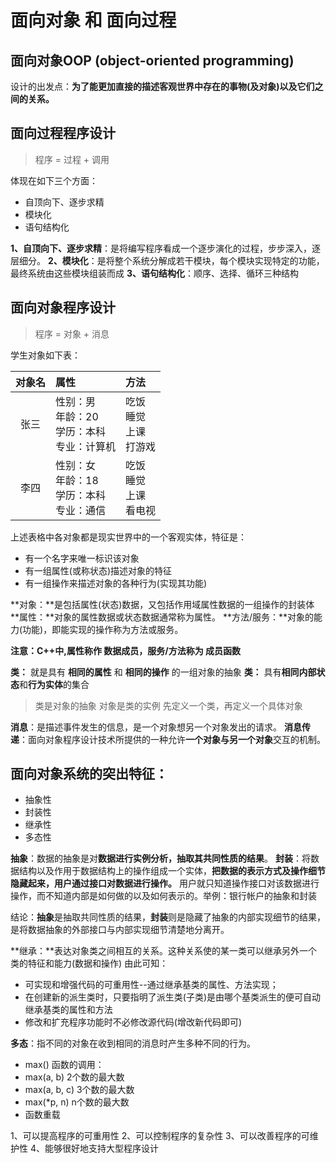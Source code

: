 # 面向对象 和 面向过程

##  面向对象OOP (object-oriented programming)
设计的出发点：**为了能更加直接的描述客观世界中存在的事物(及对象)以及它们之间的关系。**

## 面向过程程序设计
    
> 程序 = 过程 + 调用

体现在如下三个方面：
+ 自顶向下、逐步求精
+ 模块化
+ 语句结构化
 
**1、自顶向下、逐步求精**：是将编写程序看成一个逐步演化的过程，步步深入，逐层细分。
**2、模块化**：是将整个系统分解成若干模块，每个模块实现特定的功能，最终系统由这些模块组装而成
**3、语句结构化**：顺序、选择、循环三种结构


## 面向对象程序设计

> 程序 = 对象 + 消息 
 
学生对象如下表：

| 对象名 | 属性 | 方法 |
| :---: | :--- | :--- |
| 张三 | 性别：男<br> 年龄：20<br> 学历：本科<br> 专业：计算机 |  吃饭<br> 睡觉<br> 上课<br> 打游戏 | 
| 李四 | 性别：女<br> 年龄：18<br> 学历：本科<br> 专业：通信 |  吃饭<br> 睡觉<br> 上课<br> 看电视 | 

上述表格中各对象都是现实世界中的一个客观实体，特征是：
+ 有一个名字来唯一标识该对象
+ 有一组属性(或称状态)描述对象的特征
+ 有一组操作来描述对象的各种行为(实现其功能)

**对象：**是包括属性(状态)数据，又包括作用域属性数据的一组操作的封装体
**属性：**对象的属性数据或状态数据通常称为属性。
**方法/服务：**对象的能力(功能)，即能实现的操作称为方法或服务。

**注意：C++中,属性称作 数据成员，服务/方法称为 成员函数**


**类：** 就是具有 **相同的属性** 和 **相同的操作** 的一组对象的抽象
**类：** 具有**相同内部状态**和**行为实体**的集合


> 类是对象的抽象
> 对象是类的实例
> 先定义一个类，再定义一个具体对象
 
**消息**：是描述事件发生的信息，是一个对象想另一个对象发出的请求。
**消息传递**：面向对象程序设计技术所提供的一种允许**一个对象与另一个对象**交互的机制。 

## 面向对象系统的突出特征：
+ 抽象性
+ 封装性
+ 继承性
+ 多态性

**抽象**：数据的抽象是对**数据进行实例分析，抽取其共同性质的结果**。
**封装**：将数据结构以及作用于数据结构上的操作组成一个实体，**把数据的表示方式及操作细节隐藏起来，用户通过接口对数据进行操作。** 用户就只知道操作接口对该数据进行操作，而不知道内部是如何做的以及如何表示的。举例：银行帐户的抽象和封装

结论：**抽象**是抽取共同性质的结果，**封装**则是隐藏了抽象的内部实现细节的结果，是将数据抽象的外部接口与内部实现细节清楚地分离开。

**继承：**表达对象类之间相互的关系。这种关系使的某一类可以继承另外一个类的特征和能力(数据和操作)
由此可知：
+ 可实现和增强代码的可重用性--通过继承基类的属性、方法实现；
+ 在创建新的派生类时，只要指明了派生类(子类)是由哪个基类派生的便可自动继承基类的属性和方法
+ 修改和扩充程序功能时不必修改源代码(增改新代码即可)

**多态**：指不同的对象在收到相同的消息时产生多种不同的行为。
+ max() 函数的调用：
+ max(a, b) 2个数的最大数
+ max(a, b, c) 3个数的最大数
+ max(*p, n) n个数的最大数
+ 函数重载

1、可以提高程序的可重用性
2、可以控制程序的复杂性
3、可以改善程序的可维护性
4、能够很好地支持大型程序设计
